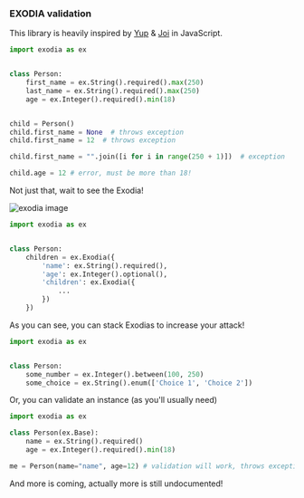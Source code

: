 
### EXODIA validation

This library is heavily inspired by [Yup](https://github.com/jquense/yup) & [Joi](https://joi.dev/api/?v=17.9.1) in JavaScript.

```python
import exodia as ex


class Person:
    first_name = ex.String().required().max(250)
    last_name = ex.String().required().max(250)
    age = ex.Integer().required().min(18)


child = Person()
child.first_name = None  # throws exception
child.first_name = 12  # throws exception

child.first_name = "".join([i for i in range(250 + 1)])  # exception

child.age = 12 # error, must be more than 18!
```

Not just that, wait to see the Exodia!

![exodia image](https://www.gundamplanet.com/media/catalog/product/cache/9d7675fe917d5a3f85f638a0d3dd8fd7/f/r/frs-a_exodia_gp_en.jpg)

```python
import exodia as ex


class Person:
    children = ex.Exodia({
        'name': ex.String().required(),
        'age': ex.Integer().optional(),
        'children': ex.Exodia({
            ...
        })
    })
```

As you can see, you can stack Exodias to increase your attack!

```python
import exodia as ex


class Person:
    some_number = ex.Integer().between(100, 250)
    some_choice = ex.String().enum(['Choice 1', 'Choice 2'])
```

Or, you can validate an instance (as you'll usually need)

```python
import exodia as ex

class Person(ex.Base):
    name = ex.String().required()
    age = ex.Integer().required().min(18)

me = Person(name="name", age=12) # validation will work, throws exception
```

And more is coming, actually more is still undocumented!
